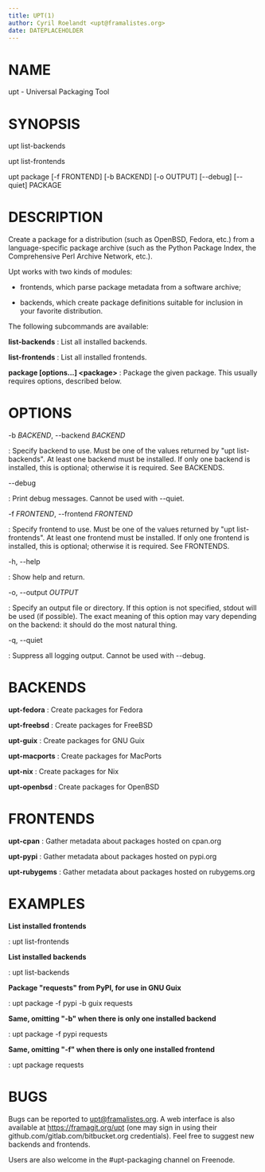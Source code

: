 ```yaml
---
title: UPT(1)
author: Cyril Roelandt <upt@framalistes.org>
date: DATEPLACEHOLDER
---
```


# NAME

upt - Universal Packaging Tool

# SYNOPSIS

upt list-backends

upt list-frontends

upt package [-f FRONTEND] [-b BACKEND] [-o OUTPUT] [\--debug] [\--quiet] PACKAGE

# DESCRIPTION
Create a package for a distribution (such as OpenBSD, Fedora, etc.) from a
language-specific package archive (such as the Python Package Index, the
Comprehensive Perl Archive Network, etc.).

Upt works with two kinds of modules:

- frontends, which parse package metadata from a software archive;

- backends, which create package definitions suitable for inclusion in your
  favorite distribution.

The following subcommands are available:

**list-backends**
: List all installed backends.

**list-frontends**
: List all installed frontends.

**package [options...] \<package>**
: Package the given package. This usually requires options, described below.


# OPTIONS
-b *BACKEND*, \--backend *BACKEND*

: Specify backend to use. Must be one of the values returned by "upt
list-backends". At least one backend must be installed. If only one backend is
installed, this is optional; otherwise it is required. See BACKENDS.

\--debug

: Print debug messages. Cannot be used with \--quiet.

-f *FRONTEND*, \--frontend *FRONTEND*

: Specify frontend to use. Must be one of the values returned by "upt
list-frontends". At least one frontend must be installed. If only one frontend
is installed, this is optional; otherwise it is required. See FRONTENDS.

-h, \--help

: Show help and return.

-o, \--output *OUTPUT*

: Specify an output file or directory. If this option is not specified, stdout
will be used (if possible). The exact meaning of this option may vary depending
on the backend: it should do the most natural thing.

-q, \--quiet

: Suppress all logging output. Cannot be used with \--debug.


# BACKENDS
**upt-fedora**
: Create packages for Fedora

**upt-freebsd**
: Create packages for FreeBSD

**upt-guix**
: Create packages for GNU Guix

**upt-macports**
: Create packages for MacPorts

**upt-nix**
: Create packages for Nix

**upt-openbsd**
: Create packages for OpenBSD

# FRONTENDS
**upt-cpan**
: Gather metadata about packages hosted on cpan.org

**upt-pypi**
: Gather metadata about packages hosted on pypi.org

**upt-rubygems**
: Gather metadata about packages hosted on rubygems.org

# EXAMPLES

**List installed frontends**

: upt list-frontends

**List installed backends**

: upt list-backends

**Package "requests" from PyPI, for use in GNU Guix**

: upt package -f pypi -b guix requests

**Same, omitting "-b" when there is only one installed backend**

: upt package -f pypi requests

**Same, omitting "-f" when there is only one installed frontend**

: upt package requests

# BUGS

Bugs can be reported to upt@framalistes.org. A web interface is also available
at https://framagit.org/upt (one may sign in using their
github.com/gitlab.com/bitbucket.org credentials). Feel free to suggest new
backends and frontends.

Users are also welcome in the #upt-packaging channel on Freenode.
